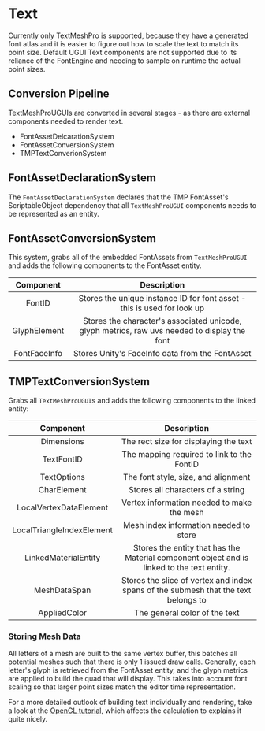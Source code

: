 # Text

Currently only TextMeshPro is supported, because they have a generated font atlas and it is easier to figure out
how to scale the text to match its point size. Default UGUI Text components are not supported due to its reliance
of the FontEngine and needing to sample on runtime the actual point sizes.

## Conversion Pipeline
TextMeshProUGUIs are converted in several stages - as there are external components needed to render text.

* FontAssetDelcarationSystem
* FontAssetConversionSystem
* TMPTextConverionSystem

## FontAssetDeclarationSystem
The `FontAssetDeclarationSystem` declares that the TMP FontAsset's ScriptableObject
dependency that all `TextMeshProUGUI` components needs to be represented as an entity.

## FontAssetConversionSystem
This system, grabs all of the embedded FontAssets from `TextMeshProUGUI` and adds the
following components to the FontAsset entity.

| Component | Description |
|:---------:|:-----------:|
| FontID    | Stores the unique instance ID for font asset - this is used for look up |
| GlyphElement | Stores the character's associated unicode, glyph metrics, raw uvs needed to display the font |
| FontFaceInfo | Stores Unity's FaceInfo data from the FontAsset |

## TMPTextConversionSystem
Grabs all `TextMeshProUGUI`s and adds the following components to the linked entity:

| Component | Description |
|:---------:|:-----------:|
| Dimensions | The rect size for displaying the text |
| TextFontID | The mapping required to link to the FontID |
| TextOptions | The font style, size, and alignment |
| CharElement | Stores all characters of a string |
| LocalVertexDataElement | Vertex information needed to make the mesh |
| LocalTriangleIndexElement | Mesh index information needed to store |
| LinkedMaterialEntity | Stores the entity that has the Material component object and is linked to the text entity. |
| MeshDataSpan | Stores the slice of vertex and index spans of the submesh that the text belongs to |
| AppliedColor | The general color of the text |

### Storing Mesh Data
All letters of a mesh are built to the same vertex buffer, this batches all potential meshes such that there is only 1
issued draw calls. Generally, each letter's glyph is retrieved from the FontAsset entity, and the glyph metrics are
applied to build the quad that will display. This takes into account font scaling so that larger point sizes match the
editor time representation.

For a more detailed outlook of building text individually and rendering, take a look
at the [OpenGL tutorial](https://learnopengl.com/In-Practice/Text-Rendering), which
affects the calculation to explains it quite nicely.
